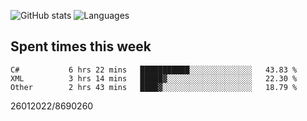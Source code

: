 ![GitHub stats](https://github-readme-stats.vercel.app/api?username=emipa606&theme=github_dark&show_icons=true) 
![Languages](https://github-readme-stats.vercel.app/api/top-langs/?username=emipa606&theme=github_dark&layout=compact)

## Spent times this week
<!--START_SECTION:waka-->

```text
C#           6 hrs 22 mins   ███████████░░░░░░░░░░░░░░   43.83 %
XML          3 hrs 14 mins   █████▓░░░░░░░░░░░░░░░░░░░   22.30 %
Other        2 hrs 43 mins   ████▓░░░░░░░░░░░░░░░░░░░░   18.79 %
```

<!--END_SECTION:waka-->


26012022/8690260
